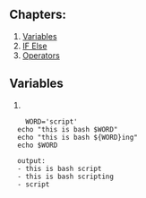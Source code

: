 ## Chapters:
1. [Variables](#varaibles)
2. [IF Else](#if-else)
3. [Operators](#operators)

## Variables
1. 
```#!/bin/bash
	WORD='script'
  echo "this is bash $WORD"
  echo "this is bash ${WORD}ing"
  echo $WORD
  
  output: 
  - this is bash script
  - this is bash scripting
  - script
```
